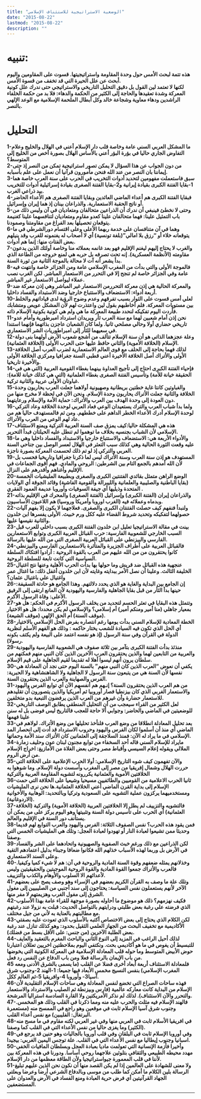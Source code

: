 ```yaml
---
title: "الوضعية الاستراتيجية للاستئناف الإسلامي"
date: "2015-08-22"
lastmod: "2015-08-22"
description: ""
---
```

# تنبيه:

**هذه تتمة لبحث الأمس حول وحدة المقاومة واستراتيجيتها. قسوت على المقاومين واليوم أبحث عن علل الحيرة التي قد تخفف من قسوة الأمس.  
لكنها لا تعتمد لين القول بل دقيق التحليل التاريخي والاستراتيجي حتى ندرك علل كونية المعركة وشدة تعقيدها والحاجة إلى الكثير من الحكمة والدهاء: فلا بد من حكمة الخلفاء الراشدين ودهاء معاوية وشجاعة خالد وكل أبطال الملحمة الإسلامية مع الوعد الإلهي بالنصر.**

# التحليل

**1-ما المشكل العربي السني عامة وخاصة قلب دار الإسلام أعني في الهلال والخليج وعلام التفاوض الجاري حاليا في بؤرة البؤر أعني بالأساس الهلال بصورة أخص من الخليج إلى المتوسط؟  
2-من دون الجواب عن هذا السؤال لا يمكن تصور استراتيجية تمكن من النصر إذ حتى إيماننا بان النصر من عند الله فنحن مأمورون قرآنيا أن نعمل على علم بأسبابه.  
3-سبق فاستعملت مفهومين لتحديد أدوات التخريب في الحرب على سنة العرب خاصة هما 1-بقايا الفتنة الكبرى بقيادة إيرانية و2-بقايا الفتنة الصغرى بقيادة إسرائيلية أدوات للتخريب بيد ذراعي الغرب.  
4-فبقايا الفتنة الكبرى هم أعداء الماضي العائدين وبقايا الفتنة الصغرى هم الأعداء الحاضر أو ناتج الحقبة الاستعمارية. والذراعان بينان إذ هما إيران وإسرائيل.  
5-وحتى لا نخطئ فينبغي أن ندرك أن الذراعين متحالفان ومتعاديان في آن وليس ذلك من باب التمثيل علينا: فهما متحالفان علينا كعدو مقاوم ومتعاديان لتنافسهما علينا كغنيمة يتوقعان تحصيلها بعد الفراغ من مقاومتنا وصمودنا.  
6-وهما في آن متنافسان على خدمة ربهما الأعلى وعلى اقتسام دورالشرطي في ما يتوقعانه خلاء أو “رزق بلا امالي”(بلغة تونسية) أي لا أصحاب له يغنمونه للغرب وقد ينيلهم بعض الفتات منها: إنما هم أدوات.  
7-والغرب لا يحتاج إليهم ليغنم الإقليم فهو بعد غانمه بعملائه منا وخاصة أولئك الذين يدعون مقاومته (الأنظمة العسكرية). إنه تحت تصرفه بل حربه هي لمنع خروجه من الطاعة الذي بدأ يشعر أنه آت لا محالة بالموجة الثانية من ثورة السنة.  
8-فالموجة الأولى والتي بدأت من المغرب الإسلامي عامة ومن الجزائر خاصة وانتهت فيه عامة وفي الجزائر خاصة لم تنجح إلا في التحرر من الاستعمار المباشر. لكن الغرب نصب عملاء ليواصل الاستعمار غير المباشر.  
9-والمعركة الحالية هي إذن معركة التحررمن الاستعمار غير المباشر وهي إذن معركة ضد أربعة أدواء: الاستضعاف والاستتباع خارجيا وضد الاستبداد والفساد داخليا.  
10-لعلي أمس قسوت على الثوار بسبب تفرقهم وعدم وضوح الرؤية لدى قياداتهم والخلط بين مستويات المعركة. فلم أخاطبهم بقول لين واعتذرت لهم لأن المشكل عويص ومتشابك فأردت اليوم تفكيكه لنحدد طبيعة المعركة ما هي ولم هي كونية بكونية الإسلام ذاته.  
11-نحن إذن أمام شعبين لهما مع سنة العرب ثأر ويريدان استرداد امبرطورية وأمام عدو تاريخي حضاري أولا وحالي مصلحي ثانيا. ولما كان الشعبان عاجزن بذاتهما فإنهما استندا في سعيهما للثأر إلى امبراطوريات الشر الاستعماري.  
12-وعلة عجزهما الذاتي هو أن سنة الإسلام تتألف من أشجع شعوب الأرض أولهما بنى دولة الإسلام (الخلافة الأموية) والثاني حافظ عليها حتى الحرب الأولى (الخلافة العثمانية).  
13-لذلك فهما بحاجة إلى الحلف مع قوى العالم الاستعمارية لضرب العرب أصل الخلافة الأولى والأتراك أصل الخلافة الأخيرة أعني قطبي السنة جغرافيا ومركزي الخلافة الأولى والأخيرة تاريخيا.  
14-فإحياء الفتنة الكبرى احتاج إلى تأجيج العداوة بينهما بغطاء القومية العربية (التي هي في الحقيقة خيانة للأمة) وتأسيس الفتنة الصغرى بغطاء العلمانية (التي هي كذلك خيانة للامة): غباوتان الأولى عربية والثانية تركية.  
15-والغباوتين كانتا غاية خطتين بريطانية وصهيونية أولاهما جعلت العرب يحاربون وحدة الخلافة والثانية جعلت الأتراك يحاربون وحدة الإسلام. ونحن الآن في لحظة لا مخرج منها من دون العودة إلى وحدة الهدف بين العرب والأتراك: حماية الأمة والإسلام ورعايتهما.  
16-ولما بدأ شباب العرب والترك يستعيدان الوعي فعاد العربي لوحدة الخلافة وعاد التركي لوحدة الإسلام أدرك الأعداء الخطر الداهم على خططهم. ومن ثم فالمستهدف حاليا هم من عاد لهم الوعي من العرب والأتراك.  
17-هذه هي المشكلة حاليا:كيف يمزق صف السنة العربية التركية ويمنع الاستئناف الإسلامي لأن الشباب بجنسيه بخلاف ما توهموا لم تنطل عليه الحيلتان فبدأ التحرير.  
18-والأدواء الأربعة هي: الاستضعاف والاستتباع خارجيا والاستبداد والفساد داخليا وهي ما عليه وقعت الثورة الحالية وهي كذلك سبب التعثر في الهلال لعسر الوصل بين جناحي السنة العربي والتركي إذ لو تم ذلك لحسمت المعركة بصورة ناجزة.  
19-المستهدف هو إذن سنة العرب وسنة الأتراك ليس لما ذكرنا جغرافيا وتاريخيا فحسب بل لأن الله أمدهم بالجمع التام بين الشرطين: الروحي والمادي. فهم أقوى الجماعات في الإقليم وأغناهم وأقدرهم على النزال.  
20-الوضع الراهن متمثل بقائدي الفتنتين الكبرى والصغرى وبطبيعة المليشيات الخمسة (بقايا الباطنية والصليبية والعلمانية والليبرالة والقومية الفاشية) وقائد الجوقة أي الولايات المتحدة وذيليها أي جيفة السوفيات وأوروبا عديمة العمود الفقري .  
21-والذراعان إيران (الفتنة الكبرى) وإسرائيل (الفتنة الصغرى) والمحرك في الإقليم بذاته وبدماه وعملائه فيه (الغرب اوروبا وأمريكا وروسيا) هم اللاعبون الأساسيون.  
22-ولنبدأ فنفهم كيف حصلت الفتنتان الكبرى والصغرى. فعلاجهما لا يكون إلا بفهم آليات حصولهما لتفكيكه وتحديد شروط القضاء عليه ككل ورم خبيث. الأولى يفسرها ابن خلدون والثانية نقيسها عليها.  
23-بينت في مقالة الاستراتيجيا تعليل ابن خلدون الفتنة الكبرى بسبب داخلي للعرب قبل السبب الخارجي للشعوبية الفارسية: حرب القبائل العربية الكبرى وتوابع الاستعمارين الفارسي والبيزنطي على القبائل العربية الصغرى التي من الله عليها بالرسالة.  
24-فالقبائل العربية على أطراف الجزيرة والمتأثرة بالاستعمارين الفارسي والبيزنطي كانوا يحتقرون من من الله عليهم من العرب بالقوة الروحية : أرادوا افتكاك السلطة السياسية التي كانت تابعة للسلطة الروحية.  
25-عنجهية هذه القبائل ضد قريش وما حولها بها بدأت الحرب الأهلية وعنها نتج اغتيال الخليفة الثالث. وعلينا أن نصل الأمر ببدايته وغايته لأن ابن خلدون أغفل ذلك: ما اغتال عمر واغتيال علي باغتيال عثمان؟  
26-إن الجامع بين البداية والغاية هو الذي يحدد دلالتهم. وهذا الجامع هو حادثة السقيفة: حينها بدأ الثأر من قبل بقايا الجاهلية والفارسية واليهودية لأن المانع ارتقى إلى الرفيق الأعلى: وفاة الرسول الأكرم.  
27-وتتمثل هذه البقايا في تعثر الحسم لتحديد من يخلف الرسول الأكرم في الحكم: هل هو بمعيار جاهلي (منا أمير ومنكم أمير) أم إسلامي؟ والإسلامي لم يكن محددا: هل هو الاختيار (موقف السنة) أم الحق الإلهي (موقف الشيعة).  
28-الخطة المعادية للإسلام السني بدأت يومها رغم انتصاره بفرض الحل الإسلامي بالاختيار أي الحل الذي تكون فيه السيادة للشعب يختار حاكمه : وذلك هو الفهم الأسلم لنظرية الدولة في القرآن وفي سنة الرسول (إذ هو نفسه اعتمد على البيعة ولم يكتف بكونه رسولا).  
29-منذئذ بدأت الفتنة الكبرى بتآمر بين ثلاثة صفوف هي الشعوبية الفارسية واليهودية والعربية من التابعين لهما والذين يحتقرون العرب الآخرين الذين كان النبي منهم فمكنهم من سلطان يرون أنهم ليسوا أهلا له تقديما لقيم الجاهلية على قيم الإسلام.  
30-يكفي أن نعوض “العرب الذين كان النبي منهم” بالسنة اليوم حتى نجد أن المعادلة هي نفسها لأن السنة هي من يتبعون سنة الرسول لا الجاهلية ولا الشاهنشاهية ولا الحبرية: الفرس والصهاينة والعرب الذين يحتقرون السنة.  
31-من هم العرب الذين يحتقرون السنة؟ إنـهم هم أنفسهم الآن أي توابع الفرس واليهود والاستعمار الغربي الذي كان بيزنطيا فصار أوروبيا ثم أمريكيا والذين يتصورون أن تقليدهم للاستعمار حضارة وأن غيرهم من العرب الذين يرفضون التبعية بدو متخلفين.  
32-لعل الكثير من القراء سيعجب من أن التحليل المنطقي يطابق الوصف التاريخي للوضعيتين في الماضي والحاضر: وجوابي ألا حاجة للعجب فالتاريخ ليس فوضى بل له سنن علينا فهمها  
33-بعد تحليل المعادلة انطلاقا من وضع العرب فلنأخذ تحليلها من وضع الأتراك. لولاهم في الماضي أي منذ أن أسلموا لكان الفرس واليهود وحروب الاسترداد قد أدت إلى انحصار المد الإسلامي في ما يراد له الآن: فمنذ السلاجقة إلى العثمانين كان الأتراك سند الأمة وحماتها.  
34-مايراد للإسلام السني قاله أحد السخفاء من توابع مجنون لبنان عون وحليف زمارة الملالي ويقوله إعلام السيسي وأقباط مصر وحتى بعض الغلاة من الأمازيغ: اخراج الإسلام من أرض الروم.  
35-والآن تفهمون كيف شوه التاريخ الإسلامي: أولا الحرب الإعلامية على الخلافة التي حررت الهلال وشمال إفريقيا من مصر إلى المغرب وأسست دولة الإسلام. وما شوهوا به الخلافتين الأموية والعثمانية يكررونه لتشويه المقاومة العربية والتركية  
36-ثانيا الحرب الاعلامية من القوميين والطائفيين مسيحيا وشيعيا على الخلافة التي حمت الإسلام إلى بداية القرن الماضي أعني الخلافة العثمانية.ها نحن نرى المليشيات ومستخدميهما يركزون عملية التشويه على السعودية وتركيا وبالتحديد: الوهابية والأخوانية (الاردوغانية).  
37-فالتشويه والتزييف لم يطل إلا الخلافتين العربية (الخلافة الأموية) والتركية (الخلافة العثمانية) أي الحرب على تأسيس دولة السنة وتثبيتها وهو اليوم يركز على من يمكن أن يستأنف دور السنة في الإقليم والعالم.  
38-فمن يقود هذه الحرب؟ نفس الصفوف الثلاثة: الفرس واليهود والعرب التوابع لهم قديما وحديثا ممن تشيعوا لعبادة النار أو تهودوا لعبادة العجل: وتلك هي المليشيات الخمس التي وصفنا.  
39-لكن الذراعين مع ذلك ورغم خبث الصفوية والصهيونية واتحادهما على الشر والفساد في الأرض بل وربما لهذه الأسباب خذلهم الله فكانوا ضعافا وجبناء بدليل اعتمادهم التقية وعلى السند الاستعماري.  
40-وخذلانهم يمثله ضعفهم وقوة السنة المادية والروحية في آن: هم لا شيء كميا وكيفيا. فالعرب والأتراك جمعوا القوة المادية والقوة الروحية الموجبتين والحقيقيتين وليس لأعدائهم الا السلوب والأوهام والكذب والتزييف.  
41-وتلك علة ما وصف به القرآن الكريم بعضهم في الإسراء وهو وصف يصح على بعضهم الآخر لأنهم يستعملون نفس السياسة: يحتاجون إلى سند أجنبي من الصليبيين إلى مغول الشرق إلى مغول الغرب وهزيمتهم لا مفر منها.  
42-فكيف نهزمهم؟ ذلك هو موضوع ما أحاوله بصورة موجهة للقراء عامة بهذا الأسلوب الذي فرضته علي رغبة بعض طلبتي ودرايتهم بالتواصل الحديث: قبلت به نزولا عند رغبتهم مع مطالبتهم بالعناية به لأني من جيل مختلف.  
43-لكن الكلام الذي يحتاج إلى بعض الاختصاص أكتبه بالأسلوب الذي تعودت عليه بصفتي الأكاديمية مع تخفيف البحث من الجهاز العلمي الثقيل بحدود: وهو كذلك تنازل عند رغبة بعض الطلبة الآخرين (من جنس: على الأقل بسط من فضلك).  
44-لذلك أحيل الراغب في المزيد إلى النوع الثاني والباحث المغرم بالتعقيد والعايف للتبسيط أن يغوص في ما هو أكاديمي بحت. ونكتفي اليوم بملاحظتين اخريين تعللان اعتبارنا حوض الأبيض المتوسط وما حوله قلب المعادلة الإسلامية في المعركة الكونية التي يخوضها من باب الإيمان بالرسالة فعلا ومن باب الدفاع عن النفس رد فعل.  
45 فلمعادلة الاستئناف أربعة أبعاد أخرى فضلا عن القلب (ما يسمى بالشرق الأدنى ومعه المغرب الإسلامي) بنفس النسيج مخمس الأبعاد فيها جميعا: 1-الهند 2-وجنوب شرق آسيا3- وأوروبا 4-وافريقيا 5-ثم العالم ككل.  
46-فهذه ساحات الصراع التي تخضع لنفس المعادلة وهي ساحات الإسلام التقليدية لأن الإسلام من البداية كانت معاركه عالمية (فارس وبيزنطة ثم الصليب والاسترداد والاستعمار والتحرر والآن الاستئناف). لذلك لم نذكر الأمريكتين ولا القارة السادسة استراليا المرشحة.  
47-فالهند الإسلام فيه مثلث والحرب عليه منه ومما ذكرنا في القلب وذلك هو المخمس. وجنوب شرق آسيا الإسلام ثابت في موقعين وهو راجع في الممسح منه (مستعمرة البرتغال: الفليبين) مع نفس أعداء القلب.  
48-في افريقيا الأسلام ثابت في العربي منها وفي غير العربي لكنه مقاوم في ما مسح منه (الكثير) وما يغزى حاليا من نفس الأعداء التي في القلب كما وصفنا.  
49-وفي أوروبا الإسلام ثابت في البلقان وفي قلب أوروبا بالجاليات وهو حنين قد يرجع في اسبانيا وجنوب إيطاليا مع نفس الأعداء التي في القلب. علة توجس اليمين الغربي: بيجيدا.  
50-وأخيرا فأزمة الإنسانية التي تعولمت ماديا بعبادة العجل وبسلطان المافيات الخفي مهدد محيطه الطبيعي والثقافي بتلوثين علاجهما روحي أساسا. ودورنا في هذه المعركة بين لأننا في قلب المعمورة جيواستراتيجيا ولأن الطاقة معظمها من دار الإسلام.  
51-ولا معنى للشهادة على العالمين إذا لم يكن القصد منها أن نكون نحن الذين عليهم تبليغ الرسالة بلين الكلام ما أمكن كما طلب من موسى وبالدفاع الشرعي أرضا وعرضا وبعلتي الجهاد القرآنيتين أي فرض حرية العبادة ومنع الفساد في الأرض والعدوان على المستضعفين.**

---

###